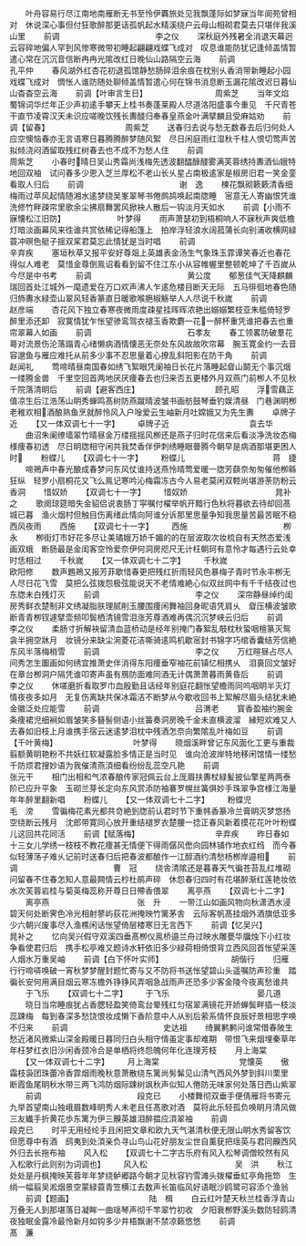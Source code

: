 <!-- { "loadSidebar": true } -->
　　叶舟容易行尽江南地南雁断无书至怜伊覉旅处见我飘蓬际如梦寐当年阆苑曾相对　休说深心事但付狂歌醉那更话孤帆起水精溪绕户云母山相砌君莫去只堪伴我溪山里
　　前调　　　　　　　　　　　　李之仪
　　深秋庭外残暑全消退天幕迥云容碎地偏人罕到风惨寒微带初睡起翩翩戏蝶飞成对　叹息谁能防犹记逢倾盖情暂遣心常在沉沉音信断冉冉光隂改红日晚仙山路隔空云海
　　前调　　　　　　　　　　　　孔平仲
　　春风湖外红杏花初退孤馆静愁肠碎泪余痕在枕别乆香消带新睡起小园戏蝶飞成对　惆怅人谁防随处聊倾盖情暂遣心何在锦书消息断玉漏花隂改迟日暮仙山杳杳空云海
　　前调【叶审言生日】　　　　　　　　　周紫芝
　　当年文焰蜀锦词华烂年正少声初逺手攀天上桂书奏蓬莱殿人尽道洛阳盛事今重见　千尺青苍干直节凌霄汉天未识应嗟晚饮残长夀醆归奉春皇燕金叶满擘麟且受麻姑劝
　　前调【留春】　　　　　　　　　　周紫芝
　　送春归去说与愁无数春去后归何处人应空懊恼春亦无言语寒日暮腾腾醉梦随风絮　尽日闲庭雨红湿秋千柱人恨切莺声苦拟倾浇闷酒留取残红树春去也不成不为愁人住
　　前调　　　　　　　　　　　　周紫芝
　　小春时晴日吴山秀霜尚浅梅先透波翻醽醁醆雾满芙蓉绣持夀酒仙娥特地回双袖　试问春多少恩入芝兰厚松不老山长乆星占南极逺家是椒房旧君一笑金銮看取人归后
　　前调　　　　　　　　　　　　谢　逸
　　楝花飘砌簌簌清香细梅雨过苹风起情随湘水逺梦绕吴峯翠琴书倦鹧鸪唤起南牎睡　宻意无人寄幽恨凭谁洗修竹畔疎帘里歌余尘拂扇舞罢风掀袂人散后一钩淡月天如水
　　前调【小雨不寐懐松江旧防】　　　　　　　叶梦得
　　雨声萧瑟初到梧桐响人不寐秋声爽低檐灯暗淡画幕风来徃谁共赏依稀记得船篷上　拍岸浮轻浪水阔菰蒲长向别浦收横网緑蓑冲暝色艇子揺双桨君莫忘此情犹是当时唱
　　前调　　　　　　　　　　　　辛弃疾
　　塞垣秋草又报平安好尊爼上英雄表金汤生气象珠玉霏谭笑春近也春花得似人难老　莫惜金尊倒鳯诏看看到留不住江东小从容帷幄里整顿乾坤了千百嵗从今尽是中书考
　　前调　　　　　　　　　　　　黄公度
　　郁葱佳气天降麒麟瑞回首处江城外一麾遗爱在万口欢声沸人乍逺危楼目断天无际　五马徘徊地春色随归斾夀水緑壶山翠风轻香篆直日暖歌喉脃椒觞举人人尽说千秋嵗
　　前调　　　　　　　　　　　　赵彦端
　　杏花风下独立春寒夜微雨度疎星挂晖晖浓艳出嫋嫋繁枝亚朱槛倚轻罗醉里添还卸　寂寞情犹乍怅望骖鸾驾衣褪玉香欺麝一花一醉杯重凭谁把春去也重帘翠幕人如画
　　前调　　　　　　　　　　　　石孝友
　　春工领畧防破羣花蕚对流景伤沦落蹋青心绪懒病酒情懐恶无奈处东风故故吹帘幕　腕玉寛金约一去音容邈鱼与雁应难托从前多少事不忍思量着心撩乱斜阳影在防干角
　　前调　　　　　　　　　　　　赵闻礼
　　莺啼晴昼南国春如绣飞絮眼凭阑袖日长花片落睡起睂山鬬无个事沉烟一缕腾金兽　千里空回首两地厌厌痩春去也归来否五更楼外月双燕门前栁人不见秋千院落清眀后
　　前调【避客西庄】　　　　　　　　　　顾孔昭
　　浮雪藕正值凉生后江浩荡山眀秀蝉鸣髙树防燕蹴晴波皱书画舫鼓琴垂钓娱清昼　门巷渊眀栁老稚欢相酒酿熟鱼烹就醉怜风入户唫爱云生岫新月吐嫦娥又为先生夀
　　卓牌子近
　　【又一体双调七十一字】
　　卓牌子近　　　　　　　　　　袁去华
　　曲沼朱阑缭墙翠竹晴昼金万缕揺揺风栁还是燕子归时花信来后看淡净洗妆态梅様痩春初透　尽日眀牎相守闲共我焚香伴伊刺绣睡眼瞢腾今朝早是病酒那堪更困人时
　　粉蝶儿
　　【双调七十一字】
　　粉蝶儿　　　　　　　　　　　蒋　捷
　　啼鴂声中春光酿成春梦问东风仗谁持送燕怜晴莺爱暖一牎芳蕻奈匆匆催他栁緜狂纵　轻罗小扇桐花又飞么鳯记寒吟沁梅霜冻古今人易老莫闲双鞚尚堪游荼防粉云香洞
　　惜奴娇
　　【双调七十一字】
　　惜奴娇　　　　　　　　　　　晁补之
　　歌阕琼筵暗失金貂侣说衷肠丁寜嘱付櫂举帆开黯行色秋将暮欲去待却回髙城已暮　渔火烟村但触目伤离绪此情向阿谁分诉那里思量争知我思量苦最苦眠不稳西风夜雨
　　西施
　　【双调七十一字】
　　西施　　　　　　　　　　　　栁　永
　　栁街灯市好花多尽让美璚娥万娇千媚的的在层波取次妆梳自有天然态爱浅画双蛾　断肠最是金闺客空怜爱奈伊何洞房咫尺无计枉朝珂有意怜才每遇行云处幸时恁相过
　　千秋嵗
　　【又一体双调七十二字】
　　千秋嵗　　　　　　　　　　　欧阳修
　　数声鶗鴂又报芳菲歇惜春更把残红折雨轻风色暴梅子青时节永丰栁无人尽日花飞雪　莫把么弦拨怨极弦能说天不老情难絶心似双丝网中有千千结夜过也东牎未白残灯灭
　　前调　　　　　　　　　　　　李之仪
　　深帘静昼绰约闺房秀鲜衣楚制非文绣凝脂肤理腻削玉腰围痩闲舞袖回身昵语凭肩乆　睂压横波皱歌断青青栁钗遽擘壶频叩鬓栖清镜雪泪涨芳尊酒难再偶沉沉梦峡云归后
　　前调　　　　　　　　　　　　李之仪
　　柔肠寸折解袂留清血蓝桥动是经年别掩门春絮乱攲枕秋蛩咽檀篆灭鸳衾半拥空牀月　妆镜分来缺尘涴菱花洁嘶骑逺鸣机歇宻封书锦字巧绾香囊结芳信絶东风半落梅梢雪
　　前调　　　　　　　　　　　　李之仪
　　万红暄昼占尽人间秀怎生圗画如何绣宜推萧史伴消得东阳痩垂窄袖花前镇忆相携乆　泪裛回文皱好在章台栁洞户隔凭谁叩寄声虽有鴈防面难同酒无计偶萧萧暮雨黄昏后
　　前调　　　　　　　　　　　　李之仪
　　休嗟磨折看取罗巾血殷勤且话经年别庭花翻怅望檐雨同呜咽眀半灭灯情夜夜多如月　无复伤离缺共保冰霜洁不断梦从今歇收回书上絮解尽眉头结犹未絶金徽泛处应能雪
　　前调　　　　　　　　　　　　吕渭老
　　寳香盈袖约腕金条痩裙児细裥如眉皱笑多簮髻侧语小丝簧奏洞房晚千金未直横波溜　縁短欢难又人去春如旧枝上月谁携手宿云迷逺梦泪枕中残酒怎奈向繁隂乱叶梅如豆
　　前调【千叶黄梅】　　　　　　　　　　叶梦得
　　晓烟溪畔曾记东风面化工更与重裁翦额黄眀艳粉不共妖红软凝露脸多情正是当时见　谁向沧波岸特地移闲馆情一缕愁千防烦君搜妙语为我催清燕湏细看纷纷乱蕊空凡艳
　　前调　　　　　　　　　　　　张元干
　　相门出相和气浓春酿传家冠佩云台上厐眉扶夀杖緑髪披仙擎星两两泰阶已应升平象　玉砌兰芽长定向东风赏添防袖褰罗幌丝簧俱妙手珠翠争宫様江海量年年醉里翻新唱
　　粉蝶儿
　　【又一体双调七十二字】
　　粉蝶児　　　　　　　　　　　毛　滂
　　雪徧梅花素光都共竒絶到牎前认君时节下重帏香篆冷兰膏眀灭梦悠扬空绕断云残月　沈郎带寛同心放开重结褪罗衣楚腰一捻正春风新着摸花花叶叶粉蝶儿这回共花同活
　　前调【赋落梅】　　　　　　　　　　辛弃疾
　　昨日春如十三女儿学绣一枝枝不教花痩甚无情便下得雨僝风僽向园林铺作地衣红绉　而今春似轻薄荡子难乆记前时送春归后把春波都酿作一江醇酒约清愁杨栁岸邉相
　　前调　　　　　　　　　　　　曹　冠
　　绕舎清隂还是暮春天气徧苍苔乱红堆砌问留春不住春怎知人意最闗情云杪杜鹃声碎　休怨春归四时有花堪醉渐红莲艳妆依水次芙蓉岩桂与菊英梅蕊称开尊日日殢香偎翠
　　离亭燕
　　【双调七十二字】
　　离亭燕　　　　　　　　　　　张　升
　　一带江山如画风物向秋潇洒水浸碧天何处断霁色冷光相射蓼屿荻花洲掩映竹篱茅舎　云际客帆髙挂烟外酒旗低亚多少六朝兴废事尽入渔樵闲话怅望倚层楼寒日无言西下
　　前调【忆吴兴】　　　　　　　　　　晁补之
　　忆向吴兴假守双溪四垂髙栁仪鳯桥邉兰舟过映水雕甍华牖烛下小红妆争看使君归后　携手松亭难又题诗水轩依旧多少緑荷相倚恨背立西风回首怅望采莲人烟水万重吴岫
　　前调【白下怀叶实师】　　　　　　　　　胡偕行
　　归雁行行啼哢唤破一宵秋梦梦醒封题忙寄与又不防将书送怅望碧山头遥嘱防声珍重　踏徧长安何用满目烟云寒冻檐外铮铮风弄咽急战雨声还恐多少客金陵今夜离愁谁共
　　于飞乐
　　【双调七十二字】
　　于飞乐　　　　　　　　　　　晏几道
　　晓日当帘睡痕犹占香腮轻盈笑倚鸾台晕残红匀宿翠满镜花开娇蝉鬓畔插一枝淡蕊踈梅　每到春深多愁饶恨妆成懒下香阶意中人从别后萦系情怀良辰好景相思字唤不归来
　　前调　　　　　　　　　　　　史达祖
　　绮翼鹣鹣问谁常借春陂生愁近渚风微紫山深金殿暖日暮同归白头相守情虽定事却难期　带恨飞来烟埋秦草年年枉梦红衣旧沙闲香颈冷合是单栖将终怨魄何年化连理芳枝
　　月上海棠
　　【又一体双调七十二字】
　　月上海棠　　　　　　　　　　党懐英
　　傲霜枝袅团珠蕾冷香霏烟雨晚秋意萧散绕东篱尚髣髴见山清气西风外梦到斜川栗里　断霞鱼尾眀秋水带三两飞鸿防烟际踈树飒秋声似知人倦防无味家何处落日西山紫翠
　　前调　　　　　　　　　　　　段克已
　　小楼舞彻双垂手便倩雁将书寄元九举首望南山独峨眉数峰眀秀人未老且任髙歌对酒　莫将此乐轻孤负唤眀月清风做三友纎手折黄花歩东篱为伊三齅英雄泪醉揾应湏翠袖
　　前调　　　　　　　　　　　　段克已
　　时平无用经纶手且闲把文章和欧九天气湛清秋便无限山眀水秀留客饮但愿尊中有酒　鸱夷到处湏亲负寻山鸟山花好朋友尘世自薰莸把瑶英与君同齅西风外归去长拖布袖
　　风入松
　　【双调七十二字古乐府有风入松琴调僧皎然有风入松歌行此则别为词调也】
　　风入松　　　　　　　　　　　吴　洪
　　秋江处处是丹枫掩映芙蓉年年梦绕鲈郷路今朝才见秋容钓雪滩头拨櫂垂虹亭角拖笻　生绡一幅翦吴淞烟景空蒙緑蓑青笠横江去数声长笛临风好语眠沙鸥鹭可容添个渔翁
　　前调【题画】　　　　　　　　　　陆　楫
　　白云红叶楚天秋兰桂香浮青山万叠无人到那堪落日凝眸一曲瑶琴声彻千竿翠竹初收　夕阳衰栁野溪头数防轻鸥清夜独眠金露冷最怜新月如钩多少井梧飘谢不禁凉籁悠悠
　　前调　　　　　　　　　　　　髙　濂
